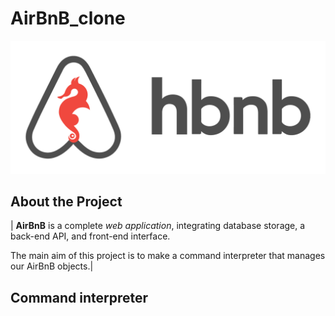 # AirBnB_clone
<img src="./assets/AirBnB.png">

## About the Project
| __AirBnB__ is a complete _web application_, integrating database storage, a back-end API, and front-end interface.

The main aim of this project is to make a command interpreter that manages our AirBnB objects.|


## Command interpreter
